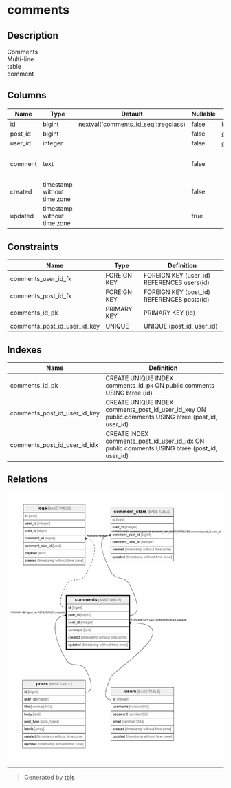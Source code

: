 # comments

## Description

Comments  
Multi-line  
table  
comment

## Columns

| Name    | Type                        | Default                              | Nullable | Children                          | Parents           | Comment                                    |
| ------- | --------------------------- | ------------------------------------ | -------- | --------------------------------- | ----------------- | ------------------------------------------ |
| id      | bigint                      | nextval('comments_id_seq'::regclass) | false    | [logs](logs.md)                   |                   |                                            |
| post_id | bigint                      |                                      | false    | [comment_stars](comment_stars.md) | [posts](posts.md) |                                            |
| user_id | integer                     |                                      | false    | [comment_stars](comment_stars.md) | [users](users.md) |                                            |
| comment | text                        |                                      | false    |                                   |                   | Comment<br>Multi-line<br>column<br>comment |
| created | timestamp without time zone |                                      | false    |                                   |                   |                                            |
| updated | timestamp without time zone |                                      | true     |                                   |                   |                                            |

## Constraints

| Name                         | Type        | Definition                                 |
| ---------------------------- | ----------- | ------------------------------------------ |
| comments_user_id_fk          | FOREIGN KEY | FOREIGN KEY (user_id) REFERENCES users(id) |
| comments_post_id_fk          | FOREIGN KEY | FOREIGN KEY (post_id) REFERENCES posts(id) |
| comments_id_pk               | PRIMARY KEY | PRIMARY KEY (id)                           |
| comments_post_id_user_id_key | UNIQUE      | UNIQUE (post_id, user_id)                  |

## Indexes

| Name                         | Definition                                                                                         |
| ---------------------------- | -------------------------------------------------------------------------------------------------- |
| comments_id_pk               | CREATE UNIQUE INDEX comments_id_pk ON public.comments USING btree (id)                             |
| comments_post_id_user_id_key | CREATE UNIQUE INDEX comments_post_id_user_id_key ON public.comments USING btree (post_id, user_id) |
| comments_post_id_user_id_idx | CREATE INDEX comments_post_id_user_id_idx ON public.comments USING btree (post_id, user_id)        |

## Relations

![er](comments.png)

---

> Generated by [tbls](https://github.com/k1LoW/tbls)
